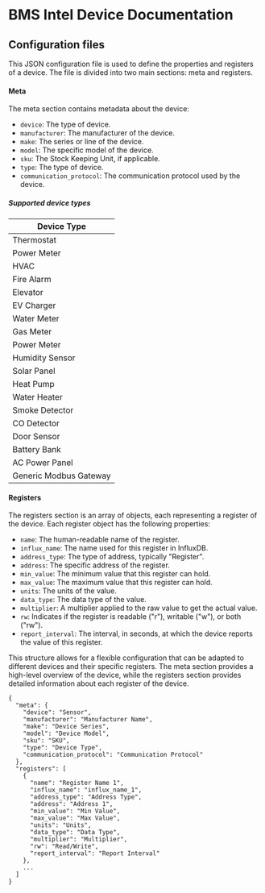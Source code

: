 # BMS Intel Device Documentation

## Configuration files

This JSON configuration file is used to define the properties and registers of a device. The file is divided into two main sections: meta and registers.

#### Meta

The meta section contains metadata about the device:

- `device`: The type of device.
- `manufacturer`: The manufacturer of the device.
- `make`: The series or line of the device.
- `model`: The specific model of the device.
- `sku`: The Stock Keeping Unit, if applicable.
- `type`: The type of device.
- `communication_protocol`: The communication protocol used by the device.

##### Supported device types

| Device Type            |
| ---------------------- |
| Thermostat             |
| Power Meter            |
| HVAC                   |
| Fire Alarm             |
| Elevator               |
| EV Charger             |
| Water Meter            |
| Gas Meter              |
| Power Meter            |
| Humidity Sensor        |
| Solar Panel            |
| Heat Pump              |
| Water Heater           |
| Smoke Detector         |
| CO Detector            |
| Door Sensor            |
| Battery Bank           |
| AC Power Panel         |
| Generic Modbus Gateway |

#### Registers

The registers section is an array of objects, each representing a register of the device. Each register object has the following properties:

- `name`: The human-readable name of the register.
- `influx_name`: The name used for this register in InfluxDB.
- `address_type`: The type of address, typically "Register".
- `address`: The specific address of the register.
- `min_value`: The minimum value that this register can hold.
- `max_value`: The maximum value that this register can hold.
- `units`: The units of the value.
- `data_type`: The data type of the value.
- `multiplier`: A multiplier applied to the raw value to get the actual value.
- `rw`: Indicates if the register is readable ("r"), writable ("w"), or both ("rw").
- `report_interval`: The interval, in seconds, at which the device reports the value of this register.

This structure allows for a flexible configuration that can be adapted to different devices and their specific registers. The meta section provides a high-level overview of the device, while the registers section provides detailed information about each register of the device.

```
{
  "meta": {
    "device": "Sensor",
    "manufacturer": "Manufacturer Name",
    "make": "Device Series",
    "model": "Device Model",
    "sku": "SKU",
    "type": "Device Type",
    "communication_protocol": "Communication Protocol"
  },
  "registers": [
    {
      "name": "Register Name 1",
      "influx_name": "influx_name_1",
      "address_type": "Address Type",
      "address": "Address 1",
      "min_value": "Min Value",
      "max_value": "Max Value",
      "units": "Units",
      "data_type": "Data Type",
      "multiplier": "Multiplier",
      "rw": "Read/Write",
      "report_interval": "Report Interval"
    },
    ...
  ]
}
```
